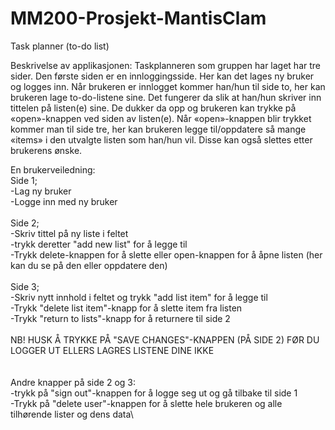 # MM200-Prosjekt-MantisClam
Task planner (to-do list)

Beskrivelse av applikasjonen:
Taskplanneren som gruppen har laget har tre sider. Den første siden er en innloggingsside. Her kan det lages ny bruker og logges
inn. Når brukeren er innlogget kommer han/hun til side to, her kan brukeren lage to-do-listene sine. Det fungerer da slik at han/hun
skriver inn tittelen på listen(e) sine. De dukker da opp og brukeren kan trykke på «open»-knappen ved siden av listen(e). Når «open»-knappen 
blir trykket kommer man til side tre, her kan brukeren legge til/oppdatere så mange «items» i den utvalgte listen som
han/hun vil. Disse kan også slettes etter brukerens ønske.

En brukerveiledning:
\
Side 1;\
-Lag ny bruker\
-Logge inn med ny bruker\
\
Side 2;\
-Skriv tittel på ny liste i feltet\
-trykk deretter "add new list" for å legge til\
-Trykk delete-knappen for å slette eller open-knappen for å åpne listen (her kan du se på den eller oppdatere den)\
\
Side 3;\
-Skriv nytt innhold i feltet og trykk "add list item" for å legge til\
-Trykk "delete list item"-knapp for å slette item fra listen\
-Trykk "return to lists"-knapp for å returnere til side 2\
\
NB! HUSK Å TRYKKE PÅ "SAVE CHANGES"-KNAPPEN (PÅ SIDE 2) FØR DU LOGGER UT ELLERS LAGRES LISTENE DINE IKKE\
\
\
Andre knapper på side 2 og 3:\
-trykk på "sign out"-knappen for å logge seg ut og gå tilbake til side 1\
-Trykk på "delete user"-knappen for å slette hele brukeren og alle tilhørende lister og dens data\
